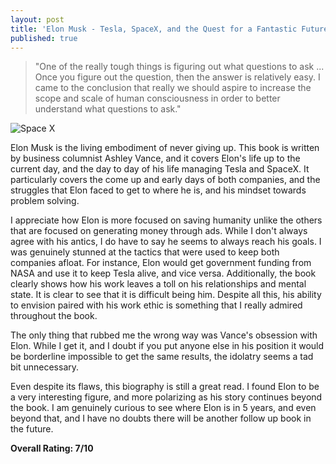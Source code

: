 ```yaml
---
layout: post
title: 'Elon Musk - Tesla, SpaceX, and the Quest for a Fantastic Future'
published: true
---
```

> "One of the really tough things is figuring out what questions to ask ... Once you figure out the question, then the answer is relatively easy. I came to the conclusion that really we should aspire to increase the scope and scale of human consciousness in order to better understand what questions to ask."

![Space X](https://static01.nyt.com/images/2021/01/30/business/29musk-print/29musk-1-mediumSquareAt3X.jpg)

Elon Musk is the living embodiment of never giving up. This book is written by business columnist Ashley Vance, and it covers Elon's life up to the current day, and the day to day of his life managing Tesla and SpaceX. It particularly covers the come up and early days of both companies, and the struggles that Elon faced to get to where he is, and his mindset towards problem solving.

I appreciate how Elon is more focused on saving humanity unlike the others that are focused on generating money through ads. While I don't always agree with his antics, I do have to say he seems to always reach his goals. I was genuinely stunned at the tactics that were used to keep both companies afloat. For instance, Elon would get government funding from NASA and use it to keep Tesla alive, and vice versa. Additionally, the book clearly shows how his work leaves a toll on his relationships and mental state. It is clear to see that it is difficult being him. Despite all this, his ability to envision paired with his work ethic is something that I really admired throughout the book.

The only thing that rubbed me the wrong way was Vance's obsession with Elon. While I get it, and  I doubt if you put anyone else in his position it would be borderline impossible to get the same results, the idolatry seems a tad bit unnecessary.

Even despite its flaws, this biography is still a great read. I found Elon to be a very interesting figure, and more polarizing as his story continues beyond the book. I am genuinely curious to see where Elon is in 5 years, and even beyond that, and I have no doubts there will be another follow up book in the future.

**Overall Rating: 7/10**
